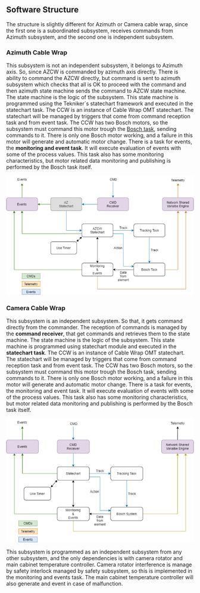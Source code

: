 ## Software Structure
The structure is slightly different for Azimuth or Camera cable wrap, since the first one is a subordinated subsystem, receives commands from Azimuth subsystem, and the second one is independent subsystem.

### Azimuth Cable Wrap

This subsystem is not an independent subsystem, it belongs to Azimuth axis. So, since AZCW is commanded by azimuth axis directly. There is ability to command the AZCW directly, but command is sent to azimuth subsystem which checks that all is OK to proceed with the command and then azimuth state machine sends the command to AZCW state machine. 
The state machine is the logic of the subsystem. This state machine is programmed using the Tekniker´s statechart framework and executed in the statechart task. The CCW is an instance of Cable Wrap OMT statechart. The statechart will be managed by triggers that come from command reception task and from event task. The CCW has two Bosch motors, so the subsystem must command this motor trough the [Bosch task](#Bosch&nbsp;Drives&nbsp;Management), sending commands to it. There is only one Bosch motor working, and a failure in this motor will generate and automatic motor change.
There is a task for events, the **monitoring and event task**. It will execute evaluation of events with some of the process values. This task also has some monitoring characteristics, but motor related data monitoring and publishing is performed by the Bosch task itself.

![Azimuth cable wrap tasks structure.\label{AZCWTaskStructure}](../Resources/figures/AzimuthAndCameraCableWrap/AZCW_SubsystemStructure.png)

### Camera Cable Wrap

This subsystem is an independent subsystem. So that, it gets command directly from the commander. The reception of commands is managed by the **command receiver**, that get commands and retrieves them to the state machine.
The state machine is the logic of the subsystem. This state machine is programmed using statechart module and executed in the **statechart task**. The CCW is an instance of Cable Wrap OMT statechart. The statechart will be managed by triggers that come from command reception task and from event task. The CCW has two Bosch motors, so the subsystem must command this motor trough the Bosch task, sending commands to it. There is only one Bosch motor working, and a failure in this motor will generate and automatic motor change.
There is a task for events, the monitoring and event task. It will execute evaluation of events with some of the process values. This task also has some monitoring characteristics, but motor related data monitoring and publishing is performed by the Bosch task itself.

![Camera cable wrap tasks structure.\label{CCWTaskStructure}](../Resources/figures/AzimuthAndCameraCableWrap/CCW_SubsystemStructure.png)

This subsystem is programmed as an independent subsystem from any other subsystem, and the only dependencies is with camera rotator and main cabinet temperature controller. Camera rotator interference is manage by safety interlock managed by safety subsystem, so this is implemented in the monitoring and events task. The main cabinet temperature controller will also generate and event in case of malfunction.